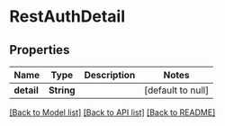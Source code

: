 # RestAuthDetail
## Properties

Name | Type | Description | Notes
------------ | ------------- | ------------- | -------------
**detail** | **String** |  | [default to null]

[[Back to Model list]](../index.md#documentation-for-models) [[Back to API list]](../index.md#documentation-for-api-endpoints) [[Back to README]](../index.md)

